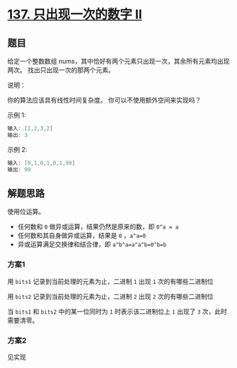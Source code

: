 # [137. 只出现一次的数字 II](https://leetcode-cn.com/problems/single-number-ii/)

## 题目

给定一个整数数组 nums，其中恰好有两个元素只出现一次，其余所有元素均出现两次。 找出只出现一次的那两个元素。

说明：

你的算法应该具有线性时间复杂度。 你可以不使用额外空间来实现吗？

示例 1:

```c
输入: [2,2,3,2]
输出: 3
```

示例 2:

```c
输入: [0,1,0,1,0,1,99]
输出: 99
```

## 解题思路

使用位运算。

* 任何数和 `0` 做异或运算，结果仍然是原来的数，即 `0^a = a`
* 任何数和其自身做异或运算，结果是 `0` ，`a^a=0`
* 异或运算满足交换律和结合律，即 `a^b^a=a^a^b=0^b=b`

### 方案1

用 `bits1` 记录到当前处理的元素为止，二进制 `1` 出现 `1` 次的有哪些二进制位

用 `bits2` 记录到当前处理的元素为止，二进制 `2` 出现 `2` 次的有哪些二进制位

当 `bits1` 和 `bits2` 中的某一位同时为 `1` 时表示该二进制位上 `1` 出现了 `3` 次，此时需要清零。

### 方案2

见实现
